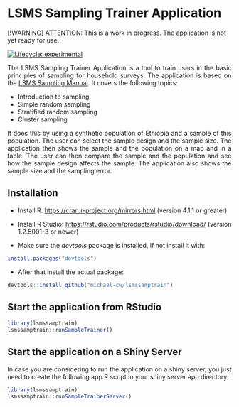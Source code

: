 
<!-- README.md is generated from README.Rmd. Please edit that file -->

# LSMS Sampling Trainer Application

<!-- style in red -->

\[!WARNING\] ATTENTION: This is a work in progress. The application is
not yet ready for use.

<!-- badges: start -->

[![Lifecycle:
experimental](https://img.shields.io/badge/lifecycle-experimental-orange.svg)](https://lifecycle.r-lib.org/articles/stages.html#experimental)
<!-- badges: end -->

<div align="justify">

The LSMS Sampling Trainer Application is a tool to train users in the
basic principles of sampling for household surveys. The application is
based on the [LSMS Sampling
Manual](https://www.worldbank.org/en/programs/lsms/publication/lsms-sampling-manual).
It covers the following topics:

- Introduction to sampling
- Simple random sampling
- Stratified random sampling
- Cluster sampling

It does this by using a synthetic population of Ethiopia and a sample of
this population. The user can select the sample design and the sample
size. The application then shows the sample and the population on a map
and in a table. The user can then compare the sample and the population
and see how the sample design affects the sample. The application also
shows the sample size and the sampling error.

## Installation

- Install R: <https://cran.r-project.org/mirrors.html> (version 4.1.1 or
  greater)

- Install R Studio: <https://rstudio.com/products/rstudio/download/>
  (version 1.2.5001-3 or newer)

- Make sure the *devtools* package is installed, if not install it with:

``` r
install.packages("devtools")
```

- After that install the actual package:

``` r
devtools::install_github("michael-cw/lsmssamptrain")
```

## Start the application from RStudio

``` r
library(lsmssamptrain)
lsmssamptrain::runSampleTrainer()
```

## Start the application on a Shiny Server

In case you are considering to run the application on a shiny server,
you just need to create the following app.R script in your shiny server
app directory:

``` r
library(lsmssamptrain)
lsmssamptrain::runSampleTrainerServer()
```

</div>
